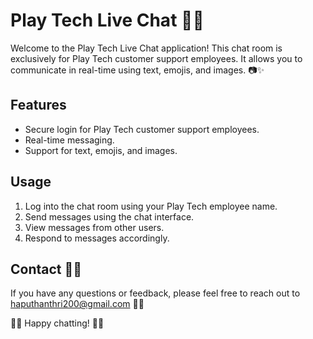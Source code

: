 # Play Tech Live Chat 💬🚀

Welcome to the Play Tech Live Chat application! This chat room is exclusively for Play Tech customer support employees. It allows you to communicate in real-time using text, emojis, and images. 📷✨

## Features

- Secure login for Play Tech customer support employees.
- Real-time messaging.
- Support for text, emojis, and images.

## Usage

1. Log into the chat room using your Play Tech employee name.
2. Send messages using the chat interface.
3. View messages from other users.
4. Respond to messages accordingly.

## Contact 📧👋

If you have any questions or feedback, please feel free to reach out to [haputhanthri200@gmail.com](mailto:haputhanthri200@gmail.com) 📧🚀

🌟🌈 Happy chatting! 🌈🌟
